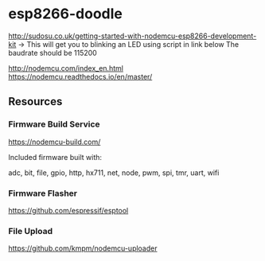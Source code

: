 # esp8266-doodle
http://sudosu.co.uk/getting-started-with-nodemcu-esp8266-development-kit -> This will get you to blinking an LED using script in link below
The baudrate should be 115200

http://nodemcu.com/index_en.html
https://nodemcu.readthedocs.io/en/master/

## Resources
### Firmware Build Service
https://nodemcu-build.com/

Included firmware built with:

adc, bit, file, gpio, http, hx711, net, node, pwm, spi, tmr, uart, wifi

### Firmware Flasher
https://github.com/espressif/esptool

### File Upload
https://github.com/kmpm/nodemcu-uploader
